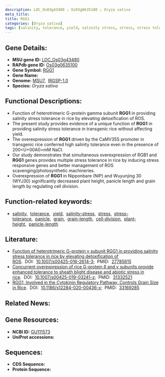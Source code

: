 ```yaml
---
description: LOC_Os03g43480 ; Os03g0635100 ; Oryza sativa
meta_title:
title: RGG1
categories: [Oryza sativa]
tags: [salinity, tolerance, yield, salinity stress, stress, stress tolerance, panicle, grain, grain length, cell division, plant height, panicle length]
---
```


## Gene Details:
- **MSU gene ID:** [LOC_Os03g43480](http://rice.uga.edu/cgi-bin/ORF_infopage.cgi?orf=LOC_Os03g43480)  
- **RAPdb gene ID:** [Os03g0635100](https://rapdb.dna.affrc.go.jp/locus/?name=Os03g0635100)  
- **Gene Symbol:** <u>RGG1</u>
- **Gene Name:**
- **Genome:**  [MSU7](http://rice.uga.edu/),&nbsp;&nbsp;[IRGSP-1.0](https://rapdb.dna.affrc.go.jp/download/irgsp1.html)
- **Species:** *Oryza sativa*

## Functional Descriptions:
   - Function of heterotrimeric G-protein gamma subunit **RGG1** in providing salinity stress tolerance in rice by elevating detoxification of ROS.
   - The present study provides evidence of a unique function of **RGG1** in providing salinity stress tolerance in transgenic rice without affecting yield.
   - The overexpression of **RGG1** driven by the CaMV35S promoter in transgenic rice conferred high salinity tolerance even in the presence of 200<U+00A0>mM NaCl.
   - Our study demonstrates that simultaneous overexpression of RGB1 and **RGG1** genes provides multiple stress tolerance in rice by inducing stress responsive genes and better management of ROS scavenging/photosynthetic machineries.
   - Overexpression of **RGG1** in Nipponbare (NIP) and Wuyunjing 30 (WYJ30) significantly decreased plant height, panicle length and grain length by regulating cell division.

## Function-related keywords:
   - [salinity](/tags/salinity/),&nbsp;&nbsp;[tolerance](/tags/tolerance/),&nbsp;&nbsp;[yield](/tags/yield/),&nbsp;&nbsp;[salinity-stress](/tags/salinity-stress/),&nbsp;&nbsp;[stress](/tags/stress/),&nbsp;&nbsp;[stress-tolerance](/tags/stress-tolerance/),&nbsp;&nbsp;[panicle](/tags/panicle/),&nbsp;&nbsp;[grain](/tags/grain/),&nbsp;&nbsp;[grain-length](/tags/grain-length/),&nbsp;&nbsp;[cell-division](/tags/cell-division/),&nbsp;&nbsp;[plant-height](/tags/plant-height/),&nbsp;&nbsp;[panicle-length](/tags/panicle-length/)

## Literature:
   - [Function of heterotrimeric G-protein γ subunit RGG1 in providing salinity stress tolerance in rice by elevating detoxification of ROS](https://www.doi.org/10.1007/s00425-016-2614-3).&nbsp;&nbsp;DOI:&nbsp;&nbsp;[10.1007/s00425-016-2614-3](https://www.doi.org/10.1007/s00425-016-2614-3);&nbsp;&nbsp;PMID:&nbsp;&nbsp;[27785615](https://pubmed.ncbi.nlm.nih.gov/27785615/)
   - [Concurrent overexpression of rice G-protein β and γ subunits provide enhanced tolerance to sheath blight disease and abiotic stress in rice](https://www.doi.org/10.1007/s00425-019-03241-z).&nbsp;&nbsp;DOI:&nbsp;&nbsp;[10.1007/s00425-019-03241-z](https://www.doi.org/10.1007/s00425-019-03241-z);&nbsp;&nbsp;PMID:&nbsp;&nbsp;[31332521](https://pubmed.ncbi.nlm.nih.gov/31332521/)
   - [RGG1, Involved in the Cytokinin Regulatory Pathway, Controls Grain Size in Rice](https://www.doi.org/10.1186/s12284-020-00436-x).&nbsp;&nbsp;DOI:&nbsp;&nbsp;[10.1186/s12284-020-00436-x](https://www.doi.org/10.1186/s12284-020-00436-x);&nbsp;&nbsp;PMID:&nbsp;&nbsp;[33169285](https://pubmed.ncbi.nlm.nih.gov/33169285/)

## Related News:

## Gene Resources:
- **NCBI ID:**  [GU111573](http://www.ncbi.nlm.nih.gov/nuccore/GU111573)
- **UniProt accessions:** [](https://www.uniprot.org/uniprotkb//entry)

## Sequences:
- **CDS Sequence:**
- **Protein Sequence:**
